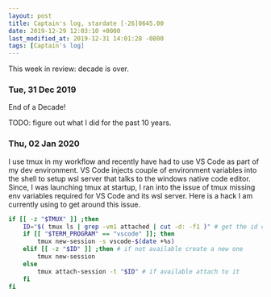 ```yaml
---
layout: post
title: Captain's log, stardate [-26]0645.00
date: 2019-12-29 12:03:10 +0000
last_modified_at: 2019-12-31 14:01:28 -0800
tags: [Captain's log]
---
```


This week in review: decade is over.

<!-- more -->

### Tue, 31 Dec 2019
End of a Decade!

TODO: figure out what I did for the past 10 years.

### Thu, 02 Jan 2020
I use tmux in my workflow and recently have had to use VS Code as part of my
dev environment. VS Code injects couple of environment variables into the shell
to setup wsl server that talks to the windows native code editor. Since, I was
launching tmux at startup, I ran into the issue of tmux missing env variables
required for VS Code and its wsl server. Here is a hack I am currently using
to get around this issue. 

```bash
if [[ -z "$TMUX" ]] ;then
    ID="$( tmux ls | grep -vm1 attached | cut -d: -f1 )" # get the id of a deattached session
    if [[ "$TERM_PROGRAM" == "vscode" ]]; then
        tmux new-session -s vscode-$(date +%s)
    elif [[ -z "$ID" ]] ;then # if not available create a new one
        tmux new-session
    else
        tmux attach-session -t "$ID" # if available attach to it
    fi
fi
```

